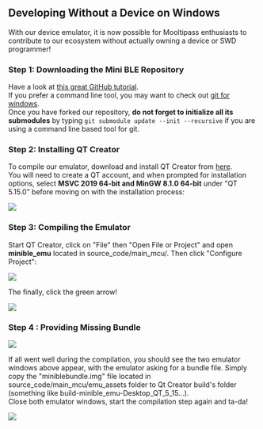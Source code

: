 ## [](#header-2)Developing Without a Device on Windows
With our device emulator, it is now possible for Mooltipass enthusiasts to contribute to our ecosystem without actually owning a device or SWD programmer!

### [](#header-3)Step 1: Downloading the Mini BLE Repository
Have a look at [this great GitHub tutorial](https://docs.github.com/en/github/getting-started-with-github/fork-a-repo).  
If you prefer a command line tool, you may want to check out [git for windows](https://gitforwindows.org/).  
Once you have forked our repository, **do not forget to initialize all its submodules** by typing `git submodule update --init --recursive` if you are using a command line based tool for git.

### [](#header-3)Step 2: Installing QT Creator
To compile our emulator, download and install QT Creator from [here](https://www.qt.io/download-thank-you?hsLang=en).  
You will need to create a QT account, and when prompted for installation options, select **MSVC 2019 64-bit and MinGW 8.1.0 64-bit** under "QT 5.15.0" before moving on with the installation process:  
   
![](https://github.com/mooltipass/minible/blob/gh-pages/images/emulator_tuto/0_qt_options.png?raw=true)

### [](#header-3)Step 3: Compiling the Emulator
Start QT Creator, click on "File" then "Open File or Project" and open **minible_emu** located in source_code/main_mcu/. Then click "Configure Project":  

![](https://github.com/mooltipass/minible/blob/gh-pages/images/emulator_tuto/1_project_configuration.PNG?raw=true)
  
The finally, click the green arrow!  

![](https://github.com/mooltipass/minible/blob/gh-pages/images/emulator_tuto/2_compilation_start.PNG?raw=true)

### [](#header-3)Step 4 : Providing Missing Bundle  

![](https://github.com/mooltipass/minible/blob/gh-pages/images/emulator_tuto/3_missing_bundle.PNG?raw=true)

If all went well during the compilation, you should see the two emulator windows above appear, with the emulator asking for a bundle file. Simply copy the "miniblebundle.img" file located in source_code/main_mcu/emu_assets folder to Qt Creator build's folder (something like build-minible_emu-Desktop_QT_5_15...).  
Close both emulator windows, start the compilation step again and ta-da!

![](https://github.com/mooltipass/minible/blob/gh-pages/images/emulator_tuto/4_emulator_working.PNG?raw=true)
